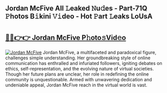 ## Jordan McFive All 𝙻eaked 𝙽u𝚍es - Part-71Q 𝙿hotos B𝚒kini 𝚅𝚒deo - Hot 𝙿art 𝙻eaks LoUsA

# <h2><a href="http://ld5gj4j.urlbe.top/?page=Jordan+McFive">🔗🔗👉👉 Jordan McFive P𝚑oto𝚜Vid𝚎o</a></h2>

[![Jordan McFive](https://i.imgur.com/eBuTRDB.gif)](http://ld5gj4j.urlbe.top/?page=Jordan+McFive)
Jordan McFive, a multifaceted and paradoxical figure, challenges simple understanding. Her groundbreaking style of online communication has enthralled and infuriated followers, igniting debates on ethics, self-representation, and the evolving nature of virtual societies. Though her future plans are unclear, her role in redefining the online community is unquestionable. Armed with unwavering dedication and undeniable appeal, Jordan McFive reach in the virtual world is vast.
